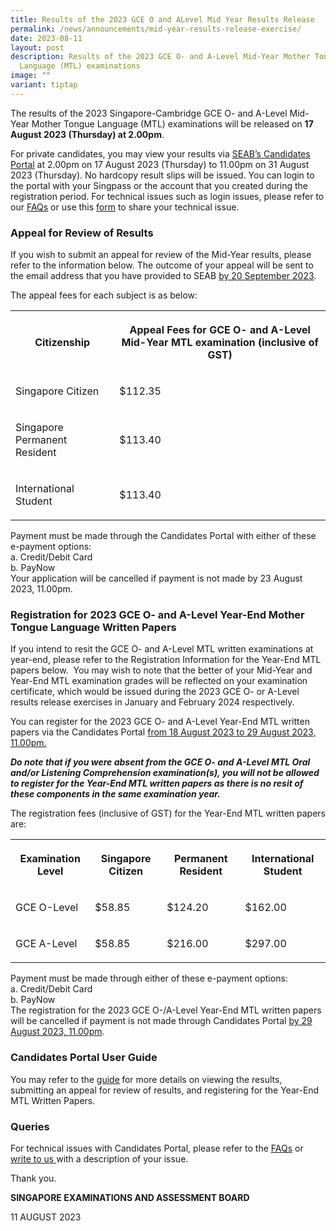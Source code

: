 ```yaml
---
title: Results of the 2023 GCE O and ALevel Mid Year Results Release
permalink: /news/announcements/mid-year-results-release-exercise/
date: 2023-08-11
layout: post
description: Results of the 2023 GCE O- and A-Level Mid-Year Mother Tongue
  Language (MTL) examinations
image: ""
variant: tiptap
---
```

<p>The results of the 2023 Singapore-Cambridge GCE O- and A-Level Mid-Year
Mother Tongue Language (MTL) examinations will be released on <strong>17 August 2023 (Thursday) at 2.00pm</strong>.&nbsp;</p>
<p>For private candidates, you may view your results via <a href="https://myexams.seab.gov.sg/" rel="noopener noreferrer nofollow" target="_blank"><u>SEAB’s Candidates Portal</u></a>&nbsp;at
2.00pm on 17 August 2023 (Thursday) to 11.00pm on 31 August 2023 (Thursday).
No hardcopy result slips will be issued. You can login to the portal with
your Singpass or the account that you created during the registration period.
For technical issues such as login issues, please refer to our <a href="https://www.seab.gov.sg/home/seab-web/faqs/faq" rel="noopener noreferrer nofollow" target="_blank"><u>FAQs</u></a> or
use this <a href="https://form.gov.sg/6221cad04dfe5a0013d73387" rel="noopener noreferrer nofollow" target="_blank"><u>form</u></a> to
share your technical issue.</p>
<h3><strong>Appeal for Review of Results</strong></h3>
<p>If you wish to submit an appeal for review of the Mid-Year results, please
refer to the information below. The outcome of your appeal will be sent
to the email address that you have provided to SEAB <u>by 20 September 2023</u>.</p>
<p>The appeal fees for each subject is as below:</p>
<table style="minWidth: 75px">
<colgroup>
<col>
<col>
<col>
</colgroup>
<tbody>
<tr>
<th rowspan="1" colspan="1">
<p>Citizenship</p>
</th>
<th rowspan="1" colspan="2">
<p>Appeal Fees for GCE O- and A-Level Mid-Year MTL examination (inclusive
of GST)</p>
</th>
</tr>
<tr>
<td rowspan="1" colspan="1">
<p>Singapore Citizen</p>
</td>
<td rowspan="1" colspan="2">
<p>$112.35</p>
</td>
</tr>
<tr>
<td rowspan="1" colspan="1">
<p>Singapore Permanent Resident</p>
</td>
<td rowspan="1" colspan="2">
<p>$113.40</p>
</td>
</tr>
<tr>
<td rowspan="1" colspan="1">
<p>International Student</p>
</td>
<td rowspan="1" colspan="2">
<p>$113.40</p>
</td>
</tr>
</tbody>
</table>
<p>Payment must be made through the Candidates Portal with either of these
e-payment options:
<br>a. Credit/Debit Card
<br>b. PayNow
<br>Your application will be cancelled if payment is not made by 23 August
2023, 11.00pm.</p>
<h3><strong>Registration for 2023 GCE O- and A-Level Year-End Mother Tongue Language Written Papers</strong></h3>
<p>If you intend to resit the GCE O- and A-Level MTL written examinations
at year-end, please refer to the Registration Information for the Year-End
MTL papers below. &nbsp;You may wish to note that the better of your Mid-Year
and Year-End MTL examination grades will be reflected on your examination
certificate, which would be issued during the 2023 GCE O- or A-Level results
release exercises in January and February 2024 respectively.<strong>&nbsp;</strong>
</p>
<p>You can register for the 2023 GCE O- and A-Level Year-End MTL written
papers via the Candidates Portal <u>from 18 August 2023 to 29 August 2023, 11.00pm.</u>
</p>
<p><strong><em>Do note that if you were absent from the GCE O- and A-Level MTL Oral and/or Listening Comprehension examination(s), you will not be allowed to register for the Year-End MTL written papers as there is no resit of these components in the same examination year.<br></em></strong>
</p>
<p>The registration fees (inclusive of GST) for the Year-End MTL written
papers are:</p>
<table style="minWidth: 100px">
<colgroup>
<col>
<col>
<col>
<col>
</colgroup>
<tbody>
<tr>
<th rowspan="1" colspan="1">
<p>Examination Level</p>
</th>
<th rowspan="1" colspan="1">
<p>Singapore Citizen</p>
</th>
<th rowspan="1" colspan="1">
<p>Permanent Resident</p>
</th>
<th rowspan="1" colspan="1">
<p>International Student</p>
</th>
</tr>
<tr>
<td rowspan="1" colspan="1">
<p>GCE O-Level</p>
</td>
<td rowspan="1" colspan="1">
<p>$58.85</p>
</td>
<td rowspan="1" colspan="1">
<p>$124.20</p>
</td>
<td rowspan="1" colspan="1">
<p>$162.00</p>
</td>
</tr>
<tr>
<td rowspan="1" colspan="1">
<p>GCE A-Level</p>
</td>
<td rowspan="1" colspan="1">
<p>$58.85</p>
</td>
<td rowspan="1" colspan="1">
<p>$216.00</p>
</td>
<td rowspan="1" colspan="1">
<p>$297.00</p>
</td>
</tr>
</tbody>
</table>
<p>Payment must be made through either of these e-payment options:
<br>a. Credit/Debit Card
<br>b. PayNow
<br>The registration for the 2023 GCE O-/A-Level Year-End MTL written papers
will be cancelled if payment is not made through Candidates Portal&nbsp;<u>by 29 August 2023,&nbsp;11.00pm</u>.</p>
<h3><strong>Candidates Portal User Guide</strong></h3>
<p>You may refer to the <a href="https://www.seab.gov.sg/docs/default-source/documents/cp_user_guide_private_individuals.pdf" rel="noopener noreferrer nofollow" target="_blank"><u>guide</u></a><strong> </strong>for
more details on viewing the results, submitting an appeal for review of
results, and registering for the Year-End MTL Written Papers.</p>
<h3><strong>Queries</strong></h3>
<p>For technical issues with Candidates Portal, please refer to the <a href="https://www.seab.gov.sg/home/seab-web/faqs/faq" rel="noopener noreferrer nofollow" target="_blank"><u>FAQs</u></a> or
<a href="https://form.gov.sg/6221cad04dfe5a0013d73387" rel="noopener noreferrer nofollow" target="_blank"><u>write to us </u>
</a>with a description of your issue.</p>
<p>Thank you.</p>
<p><strong>SINGAPORE EXAMINATIONS AND ASSESSMENT BOARD</strong>
</p>
<p>11 AUGUST 2023</p>
<p></p>